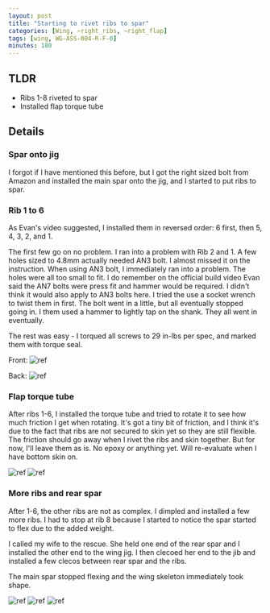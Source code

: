```yaml
---
layout: post
title: "Starting to rivet ribs to spar"
categories: [Wing, ~right_ribs, ~right_flap]
tags: [wing, WG-ASS-004-R-F-0]
minutes: 180
---
```


## TLDR

- Ribs 1-8 riveted to spar
- Installed flap torque tube

## Details

### Spar onto jig

I forgot if I have mentioned this before, but I got the right sized bolt from Amazon and installed the main spar onto the jig, and I started to put ribs to spar.

### Rib 1 to 6

As Evan's video suggested, I installed them in reversed order: 6 first, then 5, 4, 3, 2, and 1.

The first few go on no problem. I ran into a problem with Rib 2 and 1. A few holes sized to 4.8mm actually needed AN3 bolt. I almost missed it on the instruction. When using AN3 bolt, I immediately ran into a problem. The holes were all too small to fit. I do remember on the official build video Evan said the AN7 bolts were press fit and hammer would be required. I didn't think it would also apply to AN3 bolts here. I tried the use a socket wrench to twist them in first. The bolt went in a little, but all eventually stopped going in. I them used a hammer to lightly tap on the shank. They all went in eventually.

The rest was easy - I torqued all screws to 29 in-lbs per spec, and marked them with torque seal.

Front:
![ref](/assets/img/20240601/an3_torqued_front.jpg)

Back:
![ref](/assets/img/20240601/an3_torqued_back.jpg)

### Flap torque tube

After ribs 1-6, I installed the torque tube and tried to rotate it to see how much friction I get when rotating. It's got a tiny bit of friction, and I think it's due to the fact that ribs are not secured to skin yet so they are still flexible. The friction should go away when I rivet the ribs and skin together. But for now, I'll leave them as is. No epoxy or anything yet. Will re-evaluate when I have bottom skin on.

![ref](/assets/img/20240601/torque_tube_1.jpg)
![ref](/assets/img/20240601/torque_tube_2.jpg)

### More ribs and rear spar

After 1-6, the other ribs are not as complex. I dimpled and installed a few more ribs. I had to stop at rib 8 because I started to notice the spar started to flex due to the added weight.

I called my wife to the rescue. She held one end of the rear spar and I installed the other end to the wing jig. I then clecoed her end to the jib and installed a few clecos between rear spar and the ribs.

The main spar stopped flexing and the wing skeleton immediately took shape.

![ref](/assets/img/20240601/spar1.jpg)
![ref](/assets/img/20240601/spar2.jpg)
![ref](/assets/img/20240601/spar3.jpg)
